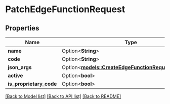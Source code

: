 # PatchEdgeFunctionRequest

## Properties

Name | Type | Description | Notes
------------ | ------------- | ------------- | -------------
**name** | Option<**String**> |  | [optional]
**code** | Option<**String**> |  | [optional]
**json_args** | Option<[**models::CreateEdgeFunctionRequestJsonArgs**](CreateEdgeFunctionRequest_json_args.md)> |  | [optional]
**active** | Option<**bool**> |  | [optional]
**is_proprietary_code** | Option<**bool**> |  | [optional]

[[Back to Model list]](../README.md#documentation-for-models) [[Back to API list]](../README.md#documentation-for-api-endpoints) [[Back to README]](../README.md)


